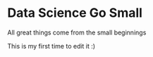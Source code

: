 # Data Science Go Small
All great things come from the small beginnings


This is my first time to edit it :)

